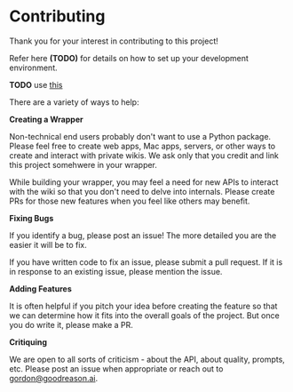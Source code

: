 # Contributing

Thank you for your interest in contributing to this project!

Refer here **(TODO)** for details on how to set up your development environment.

**TODO** use [this](https://mozillascience.github.io/working-open-workshop/contributing/)

There are a variety of ways to help:

**Creating a Wrapper**

Non-technical end users probably don't want to use a Python package. Please feel free to create web apps, Mac apps, servers, or other ways to create and interact with private wikis. We ask only that you credit and link this project somehwere in your wrapper.

While building your wrapper, you may feel a need for new APIs to interact with the wiki so that you don't need to delve into internals. Please create PRs for those new features when you feel like others may benefit.

**Fixing Bugs**

If you identify a bug, please post an issue! The more detailed you are the easier it will be to fix.

If you have written code to fix an issue, please submit a pull request. If it is in response to an existing issue, please mention the issue.

**Adding Features**

It is often helpful if you pitch your idea before creating the feature so that we can determine how it fits into the overall goals of the project. But once you do write it, please make a PR.

**Critiquing**

We are open to all sorts of criticism - about the API, about quality, prompts, etc. Please post an issue when appropriate or reach out to gordon@goodreason.ai.

